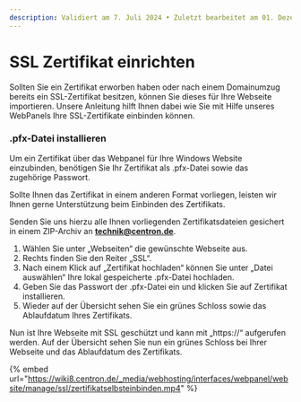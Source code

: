 ```yaml
---
description: Validiert am 7. Juli 2024 • Zuletzt bearbeitet am 01. Dezember 2024
---
```


# SSL Zertifikat einrichten

Sollten Sie ein Zertifikat erworben haben oder nach einem Domainumzug bereits ein SSL-Zertifikat besitzen, können Sie dieses für Ihre Webseite importieren. Unsere Anleitung hilft Ihnen dabei wie Sie mit Hilfe unseres WebPanels Ihre SSL-Zertifikate einbinden können.

### .pfx-Datei installieren <a href="#pfx-datei_installieren" id="pfx-datei_installieren"></a>

Um ein Zertifikat über das Webpanel für Ihre Windows Website einzubinden, benötigen Sie Ihr Zertifikat als .pfx-Datei sowie das zugehörige Passwort.

Sollte Ihnen das Zertifikat in einem anderen Format vorliegen, leisten wir Ihnen gerne Unterstützung beim Einbinden des Zertifikats.

Senden Sie uns hierzu alle Ihnen vorliegenden Zertifikatsdateien gesichert in einem ZIP-Archiv an **technik@centron.de**.

1. Wählen Sie unter „Webseiten“ die gewünschte Webseite aus.
2. Rechts finden Sie den Reiter „SSL“.
3. Nach einem Klick auf „Zertifikat hochladen“ können Sie unter „Datei auswählen“ Ihre lokal gespeicherte .pfx-Datei hochladen.
4. Geben Sie das Passwort der .pfx-Datei ein und klicken Sie auf Zertifikat installieren.
5. Wieder auf der Übersicht sehen Sie ein grünes Schloss sowie das Ablaufdatum Ihres Zertifikats.

Nun ist Ihre Webseite mit SSL geschützt und kann mit „https://“ aufgerufen werden. Auf der Übersicht sehen Sie nun ein grünes Schloss bei Ihrer Webseite und das Ablaufdatum des Zertifikats.

{% embed url="https://wiki8.centron.de/_media/webhosting/interfaces/webpanel/website/manage/ssl/zertifikatselbsteinbinden.mp4" %}




